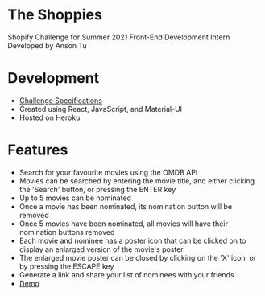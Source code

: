 # The Shoppies

Shopify Challenge for Summer 2021 Front-End Development Intern
Developed by Anson Tu

# Development

- [Challenge Specifications](https://docs.google.com/document/d/1AZO0BZwn1Aogj4f3PDNe1mhq8pKsXZxtrG--EIbP_-w/edit#heading=h.31w9woubunro)
- Created using React, JavaScript, and Material-UI
- Hosted on Heroku

# Features

- Search for your favourite movies using the OMDB API
- Movies can be searched by entering the movie title, and either clicking the 'Search' button, or pressing the ENTER key
- Up to 5 movies can be nominated
- Once a movie has been nominated, its nomination button will be removed
- Once 5 movies have been nominated, all movies will have their nomination buttons removed
- Each movie and nominee has a poster icon that can be clicked on to display an enlarged version of the movie's poster
- The enlarged movie poster can be closed by clicking on the 'X' icon, or by pressing the ESCAPE key
- Generate a link and share your list of nominees with your friends
- [Demo](https://serene-garden-49707.herokuapp.com/)
